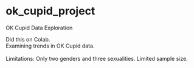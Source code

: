 # ok_cupid_project
OK Cupid Data Exploration

Did this on Colab. <br>
Examining trends in OK Cupid data. <br> <br>
Limitations:
Only two genders and three sexualities. Limited sample size.
